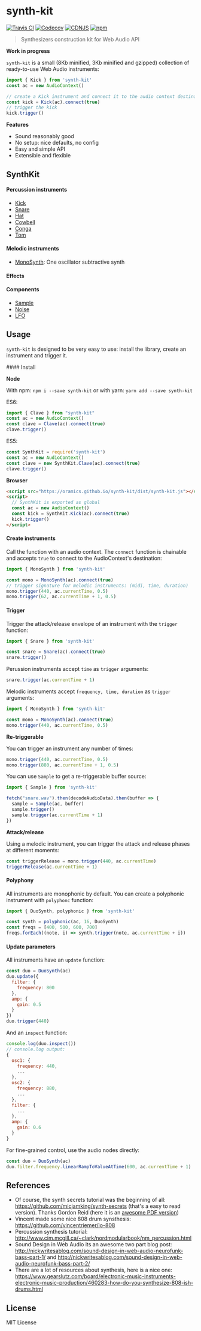 # synth-kit
[![Travis CI](https://img.shields.io/travis/oramics/synth-kit/master.svg)](https://travis-ci.org/oramics/synth-kit)
[![Codecov](https://img.shields.io/codecov/c/github/oramics/synth-kit/master.svg)](https://codecov.io/gh/oramics/synth-kit)
[![CDNJS](https://img.shields.io/cdnjs/v/ash-vm.svg?colorB=ff69b4)](https://cdnjs.com/libraries/ash-vm)
[![npm](https://img.shields.io/npm/v/ash-vm.svg?colorB=ff69b4)](https://www.npmjs.org/package/ash-vm)


> Synthesizers construction kit for Web Audio API

**Work in progress**

`synth-kit` is a small (8Kb minified, 3Kb minified and gzipped) collection of ready-to-use Web Audio instruments:

```js
import { Kick } from 'synth-kit'
const ac = new AudioContext()

// create a Kick instrument and connect it to the audio context destination
const kick = Kick(ac).connect(true)
// trigger the kick
kick.trigger()
```

**Features**

- Sound reasonably good
- No setup: nice defaults, no config
- Easy and simple API
- Extensible and flexible

## SynthKit

#### Percussion instruments

- [Kick](https://oramics.github.io/synth-kit/literate/kick)
- [Snare](https://oramics.github.io/synth-kit/literate/snare)
- [Hat](https://oramics.github.io/synth-kit/literate/hat)
- [Cowbell](https://oramics.github.io/synth-kit/literate/cowbell)
- [Conga](https://oramics.github.io/synth-kit/literate/cowbell)
- [Tom](https://oramics.github.io/synth-kit/literate/tom)

#### Melodic instruments

- [MonoSynth](https://oramics.github.io/synth-kit/literate/monosynth): One oscillator subtractive synth

#### Effects

#### Components

- [Sample](https://oramics.github.io/synth-kit/literate/sample)
- [Noise](https://oramics.github.io/synth-kit/literate/noise)
- [LFO](https://oramics.github.io/synth-kit/literate/lfo)

## Usage

`synth-kit` is designed to be very easy to use: install the library, create an instrument and trigger it.

#### Install

**Node**

With npm: `npm i --save synth-kit` or with yarn: `yarn add --save synth-kit`

ES6:

```js
import { Clave } from "synth-kit"
const ac = new AudioContext()
const clave = Clave(ac).connect(true)
clave.trigger()
```

ES5:

```js
const SynthKit = require('synth-kit')
const ac = new AudioContext()
const clave = new SynthKit.Clave(ac).connect(true)
clave.trigger()
```

**Browser**


```html
<script src="https://oramics.github.io/synth-kit/dist/synth-kit.js"></script>
<script>
  // SynthKit is exported as global
  const ac = new AudioContext()
  const kick = SynthKit.Kick(ac).connect(true)
  kick.trigger()
</script>
```

#### Create instruments

Call the function with an audio context. The `connect` function is chainable and accepts `true` to connect to the AudioContext's destination:

```js
import { MonoSynth } from 'synth-kit'

const mono = MonoSynth(ac).connect(true)
// trigger signature for melodic instruments: (midi, time, duration)
mono.trigger(440, ac.currentTime, 0.5)
mono.trigger(62, ac.currentTime + 1, 0.5)
```

#### Trigger

Trigger the attack/release envelope of an instrument with the `trigger` function:

```js
import { Snare } from 'synth-kit'

const snare = Snare(ac).connect(true)
snare.trigger()
```

Perussion instruments accept `time` as `trigger` arguments:

```js
snare.trigger(ac.currentTime + 1)
```

Melodic instruments accept `frequency, time, duration` as `trigger` arguments:

```js
import { MonoSynth } from 'synth-kit'

const mono = MonoSynth(ac).connect(true)
mono.trigger(440, ac.currentTime, 0.5)
```

**Re-triggerable**

You can trigger an instrument any number of times:

```js
mono.trigger(440, ac.currentTime, 0.5)
mono.trigger(880, ac.currentTime + 1, 0.5)
```

You can use `Sample` to get a re-triggerable buffer source:

```js
import { Sample } from 'synth-kit'

fetch("snare.wav").then(decodeAudioData).then(buffer => {
  sample = Sample(ac, buffer)
  sample.trigger()
  sample.trigger(ac.currentTime + 1)
})
```

**Attack/release**

Using a melodic instrument, you can trigger the attack and release phases at different moments:

```js
const triggerRelease = mono.trigger(440, ac.currentTime)
triggerRelease(ac.currentTime + 1)
```

#### Polyphony

All instruments are monophonic by default. You can create a polyphonic instrument with `polyphonc` function:

```js
import { DuoSynth, polyphonic } from 'synth-kit'

const synth = polyphonic(ac, 16, DuoSynth)
const freqs = [400, 500, 600, 700]
freqs.forEach((note, i) => synth.trigger(note, ac.currentTime + i))
```

#### Update parameters

All instruments have an `update` function:

```js
const duo = DuoSynth(ac)
duo.update({
  filter: {
    frequency: 800
  },
  amp: {
    gain: 0.5
  }
})
duo.trigger(440)
```

And an `inspect` function:

```js
console.log(duo.inspect())
// console.log output:
{
  osc1: {
    frequency: 440,
    ...
  },
  osc2: {
    frequency: 880,
    ...
  },
  filter: {
    ...
  },
  amp: {
    gain: 0.6
  }
}
```

For fine-grained control, use the audio nodes directly:

```js
const duo = DuoSynth(ac)
duo.filter.frequency.linearRampToValueAtTime(600, ac.currentTime + 1)
```


## References

- Of course, the synth secrets tutorial was the beginning of all: https://github.com/micjamking/synth-secrets (that's a easy to read version). Thanks Gordon Reid (here it is an [awesome PDF version](http://www.mediafire.com/file/7w2dcsqmkbeduea/Synth+Secrets+Complete.pdf))
- Vincent made some nice 808 drum synsthesis: https://github.com/vincentriemer/io-808
- Percussion synthesis tutorial: http://www.cim.mcgill.ca/~clark/nordmodularbook/nm_percussion.html
- Sound Design in Web Audio its an awesome two part blog post: http://nickwritesablog.com/sound-design-in-web-audio-neurofunk-bass-part-1/ and http://nickwritesablog.com/sound-design-in-web-audio-neurofunk-bass-part-2/
- There are a lot of resources about synthesis, here is a nice one: https://www.gearslutz.com/board/electronic-music-instruments-electronic-music-production/460283-how-do-you-synthesize-808-ish-drums.html


## License

MIT License
